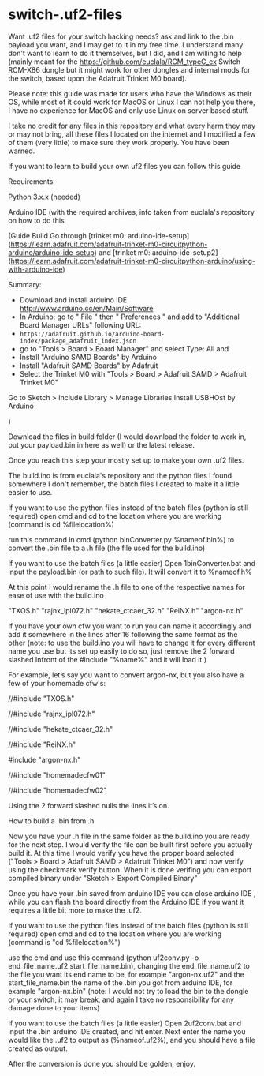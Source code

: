 # switch-.uf2-files
Want .uf2 files for your switch hacking needs? ask and link to the .bin payload you want, and I may get to it in my free time. I understand many don't want to learn to do it themselves, but I did, and I am willing to help (mainly meant for the https://github.com/euclala/RCM_typeC_ex Switch RCM-X86 dongle but it might work for other dongles and internal mods for the switch, based upon the Adafruit Trinket M0 board).

Please note: this guide was made for users who have the Windows as their OS, while most of it could work for MacOS or Linux I can not help you there, I have no experience for MacOS and only use Linux on server based stuff.

I take no credit for any files in this repository and what every harm they may or may not bring, all these files I located on the internet and I modified a few of them (very little) to make sure they work properly. You have been warned.

If you want to learn to build your own uf2 files you can follow this guide

Requirements

Python 3.x.x (needed)

Arduino IDE (with the required archives, info taken from euclala's repository on how to do this

(Guide
Build 
Go through [trinket m0: arduino-ide-setup] (https://learn.adafruit.com/adafruit-trinket-m0-circuitpython-arduino/arduino-ide-setup) and [trinket m0: arduino-ide-setup2] (https://learn.adafruit.com/adafruit-trinket-m0-circuitpython-arduino/using-with-arduino-ide)

Summary:
* Download and install arduino IDE http://www.arduino.cc/en/Main/Software
* In Arduino: go to " File " then " Preferences " and add to "Additional Board Manager URLs" following URL:
*  `https://adafruit.github.io/arduino-board-index/package_adafruit_index.json`
* go to "Tools > Board > Board Manager" and select Type: All and
* Install "Arduino SAMD Boards" by Arduino 
* Install "Adafruit SAMD Boards" by Adafruit 
* Select the Trinket M0 with "Tools > Board > Adafruit SAMD > Adafruit Trinket M0"

Go to Sketch > Include Library > Manage Libraries
Install USBHOst by Arduino

)

Download the files in build folder (I would download the folder to work in, put your payload.bin in here as well) or the latest release.

Once you reach this step your mostly set up to make your own .uf2 files.

The build.ino is from euclala's repository and the python files I found somewhere I don't remember, the batch files I created to make it a little easier to use.

If you want to use the python files instead of the batch files (python is still required)
open cmd and cd to the location where you are working
(command is cd %filelocation%)

run this command in cmd (python binConverter.py %nameof.bin%) to convert the .bin file to a .h file (the file used for the build.ino)

If you want to use the batch files (a little easier)
Open 1binConverter.bat and input the payload.bin (or path to such file). It will convert it to %nameof.h%

At this point I would rename the .h file to one of the respective names for ease of use with the build.ino

   "TXOS.h"
   "rajnx_ipl072.h"
   "hekate_ctcaer_32.h"
   "ReiNX.h"
   "argon-nx.h"
  
If you have your own cfw you want to run you can name it accordingly and add it somewhere in the lines after 16 following the same format as the other (note: to use the build.ino you will have to change it for every different name you use but its set up easily to do so, just remove the 2 forward slashed Infront of the #include "%name%" and it will load it.)

For example, let’s say you want to convert argon-nx, but you also have a few of your homemade cfw's:

   //#include "TXOS.h"
   
   //#include "rajnx_ipl072.h"
   
   //#include "hekate_ctcaer_32.h"
   
   //#include "ReiNX.h"
   
   #include "argon-nx.h"
   
   //#include "homemadecfw01"
   
   //#include "homemadecfw02"

Using the 2 forward slashed nulls the lines it’s on.

How to build a .bin from .h

Now you have your .h file in the same folder as the build.ino you are ready for the next step. I would verify the file can be built first before you actually build it. At this time I would verify you have the proper board selected ("Tools > Board > Adafruit SAMD > Adafruit Trinket M0") and now verify using the checkmark verify button. When it is done verifing you can export compiled binary under "Sketch > Export Compiled Binary"

Once you have your .bin saved from arduino IDE you can close arduino IDE , while you can flash the board directly from the Arduino IDE if you want it requires a little bit more to make the .uf2.

If you want to use the python files instead of the batch files (python is still required)
open cmd and cd to the location where you are working
(command is "cd %filelocation%")

use the cmd and use this command (python uf2conv.py -o end_file_name.uf2 start_file_name.bin), changing the end_file_name.uf2 to the file you want its end name to be, for example "argon-nx.uf2" and the start_file_name.bin the name of the .bin you got from arduino IDE, for example "argon-nx.bin" (note: I would not try to load the bin to the dongle or your switch, it may break, and again I take no responsibility for any damage done to your items)

If you want to use the batch files (a little easier)
Open 2uf2conv.bat and input the .bin arduino IDE created, and hit enter. Next enter the name you would like the .uf2 to output as (%nameof.uf2%), and you should have a file created as output.


After the conversion is done you should be golden, enjoy.

